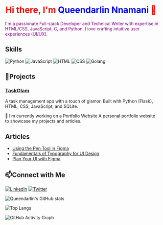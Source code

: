 # Hi there, I'm <span style="color:blue;">Queendarlin Nnamani</span> 👋

<p style="color: purple;">I'm a passionate Full-stack Developer and Technical Writer with expertise in HTML/CSS, JavaScript, C, and Python. I love crafting intuitive user experiences (UI/UX).</p>

<style>
@keyframes dance {
  0% { transform: translateX(0); }
  50% { transform: translateX(10px); }
  100% { transform: translateX(0); }
}
h1 {
  color: red;
  animation: dance 1s infinite;
}
</style>

## Skills

![Python](https://img.shields.io/badge/Python-3776AB?style=for-the-badge&logo=python&logoColor=white)
![JavaScript](https://img.shields.io/badge/JavaScript-F7DF1E?style=for-the-badge&logo=javascript&logoColor=black)
![HTML](https://img.shields.io/badge/HTML-E34F26?style=for-the-badge&logo=html5&logoColor=white)
![CSS](https://img.shields.io/badge/CSS-1572B6?style=for-the-badge&logo=css3&logoColor=white)
![Golang](https://img.shields.io/badge/Go-00ADD8?style=for-the-badge&logo=go&logoColor=white)

## 🔭Projects

### [TaskGlam](https://taskglamapp.onrender.com)
A task management app with a touch of glamor. Built with Python (Flask), HTML, CSS, JavaScript, and SQLite.

🔭 I’m currently working on a Portfolio Website
A personal portfolio website to showcase my projects and articles.

## Articles

- [Using the Pen Tool in Figma](https://blog.openreplay.com/using-the-pen-tool-in-figma/)
- [Fundamentals of Typography for UI Design](https://blog.openreplay.com/fundamentals-of-typography-for-ui-design/)
- [Plan Your UI with Figma](https://blog.openreplay.com/plan-your-ui-with-figma/)

## 📫Connect with Me

[![LinkedIn](https://img.shields.io/badge/LinkedIn-0077B5?style=for-the-badge&logo=linkedin&logoColor=white)](https://www.linkedin.com/in/queendarlin-nnamani/)
[![Twitter](https://img.shields.io/badge/Twitter-1DA1F2?style=for-the-badge&logo=twitter&logoColor=white)](https://twitter.com/QOdinaka)

![Queendarlin's GitHub stats](https://github-readme-stats.vercel.app/api?username=queendarlin&show_icons=true&theme=radical)

![Top Langs](https://github-readme-stats.vercel.app/api/top-langs/?username=queendarlin&layout=compact&theme=radical)

![GitHub Activity Graph](https://github-readme-activity-graph.cyclic.app/graph?username=queendarlin&theme=dracula)

